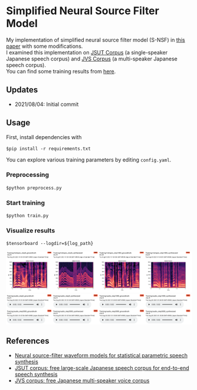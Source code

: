 # Simplified Neural Source Filter Model

My implementation of simplified neural source filter model (S-NSF) in [this paper](https://arxiv.org/abs/1904.12088) with some modifications.  
I examined this implementation on [JSUT Corpus](https://sites.google.com/site/shinnosuketakamichi/publication/jsut) (a single-speaker Japanese speech corpus) and [JVS Corpus](https://sites.google.com/site/shinnosuketakamichi/research-topics/jvs_corpus) (a multi-speaker Japanese speech corpus).  
You can find some training results from [here](./results/).


## Updates
- 2021/08/04: Initial commit

## Usage
First, install dependencies with
```
$pip install -r requirements.txt
```

You can explore various training parameters by editing `config.yaml`.

### Preprocessing
```
$python preprocess.py
```

### Start training
```
$python train.py
```

### Visualize results
```
$tensorboard --logdir=${log_path}
```

![](./imgs/screenshot_melspec.png)
![](./imgs/screenshot_audio.png)


## References
- [Neural source-filter waveform models for statistical parametric speech synthesis](https://arxiv.org/abs/1904.12088)
- [JSUT corpus: free large-scale Japanese speech corpus for end-to-end speech synthesis](https://arxiv.org/abs/1711.00354)
- [JVS corpus: free Japanese multi-speaker voice corpus](https://arxiv.org/abs/1908.06248)
